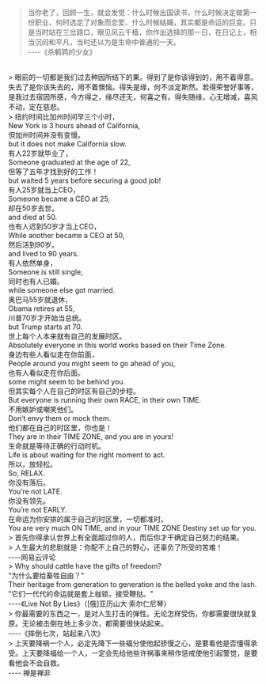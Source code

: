 > 当你老了，回顾一生，就会发觉：什么时候出国读书，什么时候决定做第一份职业、何时选定了对象而恋爱、什么时候结婚，其实都是命运的巨变。只是当时站在三岔路口，眼见风云千樯，你作出选择的那一日，在日记上，相当沉闷和平凡，当时还以为是生命中普通的一天。
> <br/>----《杀鹌鹑的少女》

<br/>
> 眼前的一切都是我们过去种因所结下的果。得到了是你该得到的，用不着得意。失去了是你该失去的，用不着懊恼。得失是缘，何不淡定斯然。若得荣誉好事等，是我过去宿因所感，今方得之，缘尽还无，何喜之有。得失随缘，心无增减，喜风不动，定在慈悲。

<br/>
> 纽约时间比加州时间早三个小时，<br/>
  New York is 3 hours ahead of California,<br/>
  但加州时间并没有变慢。<br/>
  but it does not make California slow.<br/>
  有人22岁就毕业了，<br/>
  Someone graduated at the age of 22,<br/>
  但等了五年才找到好的工作！<br/>
  but waited 5 years before securing a good job!<br/>
  有人25岁就当上CEO，<br/>
  Someone became a CEO at 25,<br/>
  却在50岁去世。<br/>
  and died at 50.<br/>
  也有人迟到50岁才当上CEO，<br/>
  While another became a CEO at 50,<br/>
  然后活到90岁。<br/>
  and lived to 90 years.<br/>
  有人依然单身，<br/>
  Someone is still single,<br/>
  同时也有人已婚。<br/>
  while someone else got married.<br/>
  奥巴马55岁就退休，<br/>
  Obama retires at 55,<br/>
  川普70岁才开始当总统。<br/>
  but Trump starts at 70.<br/>
  世上每个人本来就有自己的发展时区。<br/>
  Absolutely everyone in this world works based on their Time Zone.<br/>
  身边有些人看似走在你前面，<br/>
  People around you might seem to go ahead of you,<br/>
  也有人看似走在你后面。<br/>
  some might seem to be behind you.<br/>
  但其实每个人在自己的时区有自己的步程。<br/>
  But everyone is running their own RACE, in their own TIME.<br/>
  不用嫉妒或嘲笑他们。<br/>
  Don’t envy them or mock them.<br/>
  他们都在自己的时区里，你也是！<br/>
  They are in their TIME ZONE, and you are in yours!<br/>
  生命就是等待正确的行动时机。<br/>
  Life is about waiting for the right moment to act.<br/>
  所以，放轻松。<br/>
  So, RELAX.<br/>
  你没有落后。<br/>
  You’re not LATE.<br/>
  你没有领先。<br/>
  You’re not EARLY.<br/>
  在命运为你安排的属于自己的时区里，一切都准时。<br/>
  You are very much ON TIME, and in your TIME ZONE Destiny set up for you.

<br/>
> 首先你得承认世界上有全面超过你的人，而后你才干确定自己努力的结果。

<br/>
> 人生最大的悲剧就是：你配不上自己的野心，还辜负了所受的苦难！
<br/>----网易云评论

<br/>
> Why should cattle have the gifts of freedom?<br/>
"为什么要给畜牲自由？"<br/>
Their heritage from generation to generation is the belled yoke and the lash.<br/>
"它们一代代的命运就是套上枷锁，接受鞭挞。"<br/>----《Live Not By Lies》（[俄]亚历山大·索尔仁尼琴）

<br/>
> 你最需要的东西之一，是对人生打击的弹性。无论怎样受伤，你都需要很快就复原。无论被击倒在地上多少次，都需要很快站起来。
<br/>----《摔倒七次，站起来八次》

<br/>
> 上天要降祸一个人，必定先降下一些福分使他起骄慢之心，是要看他是否懂得承受。上天要降福给一个人，一定会先给他些许祸事来稍作惩戒使他引起警觉，是要看他会不会自救。
<br/>---- 禅是禅非